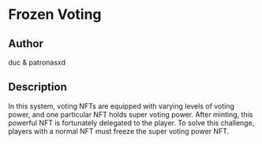 # Frozen Voting

## Author

duc & patronasxd

## Description

In this system, voting NFTs are equipped with varying levels of voting power, and one particular NFT holds super voting power. After minting, this powerful NFT is fortunately delegated to the player. To solve this challenge, players with a normal NFT must freeze the super voting power NFT.